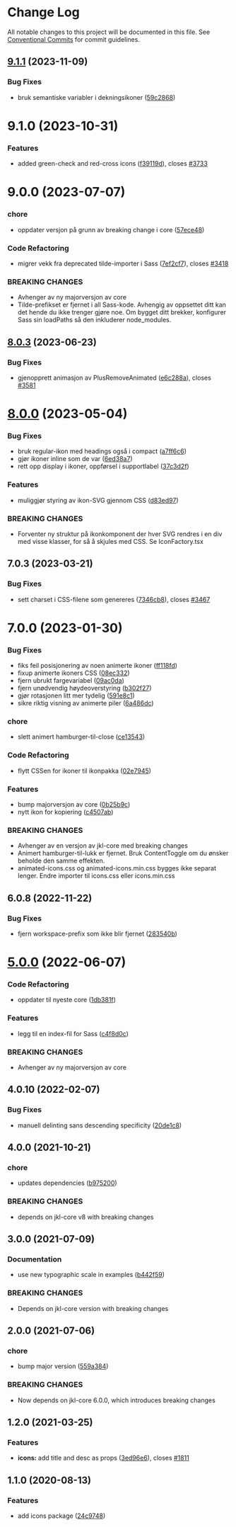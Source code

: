 # Change Log

All notable changes to this project will be documented in this file.
See [Conventional Commits](https://conventionalcommits.org) for commit guidelines.

## [9.1.1](https://github.com/fremtind/jokul/compare/@fremtind/jkl-icons@9.1.0...@fremtind/jkl-icons@9.1.1) (2023-11-09)

### Bug Fixes

- bruk semantiske variabler i dekningsikoner ([59c2868](https://github.com/fremtind/jokul/commit/59c286833bb78d4c0e54695229cff84c03acb9cb))

# 9.1.0 (2023-10-31)

### Features

- added green-check and red-cross icons ([f39119d](https://github.com/fremtind/jokul/commit/f39119d8c2123c047dfd2e6426f6a6931106bc01)), closes [#3733](https://github.com/fremtind/jokul/issues/3733)

# 9.0.0 (2023-07-07)

### chore

- oppdater versjon på grunn av breaking change i core ([57ece48](https://github.com/fremtind/jokul/commit/57ece48fa0192fe825b544fdac24cdd56e58d0df))

### Code Refactoring

- migrer vekk fra deprecated tilde-importer i Sass ([7ef2cf7](https://github.com/fremtind/jokul/commit/7ef2cf7a510122c69b2c5658c402f3dd9f5322f7)), closes [#3418](https://github.com/fremtind/jokul/issues/3418)

### BREAKING CHANGES

- Avhenger av ny majorversjon av core
- Tilde-prefikset er fjernet i all Sass-kode. Avhengig av oppsettet ditt kan det hende du
ikke trenger gjøre noe. Om bygget ditt brekker, konfigurer Sass sin loadPaths så den
inkluderer node_modules.

## [8.0.3](https://github.com/fremtind/jokul/compare/@fremtind/jkl-icons@8.0.2...@fremtind/jkl-icons@8.0.3) (2023-06-23)

### Bug Fixes

- gjenopprett animasjon av PlusRemoveAnimated ([e6c288a](https://github.com/fremtind/jokul/commit/e6c288ada0d56df14e46950059adadc475cb471a)), closes [#3581](https://github.com/fremtind/jokul/issues/3581)

# [8.0.0](https://github.com/fremtind/jokul/compare/@fremtind/jkl-icons@7.0.4...@fremtind/jkl-icons@8.0.0) (2023-05-04)

### Bug Fixes

- bruk regular-ikon med headings også i compact ([a7ff6c6](https://github.com/fremtind/jokul/commit/a7ff6c6d0702c0597a9a8fe91bfc65a888ef231c))
- gjør ikoner inline som de var ([6ed38a7](https://github.com/fremtind/jokul/commit/6ed38a7726446d0e42c32f7ae4feb9c6c2f17312))
- rett opp display i ikoner, oppførsel i supportlabel ([37c3d2f](https://github.com/fremtind/jokul/commit/37c3d2fbf3503ad8ad5aa9944f8136e1aff64248))

### Features

- muliggjør styring av ikon-SVG gjennom CSS ([d83ed97](https://github.com/fremtind/jokul/commit/d83ed9760a6421189f35bcdb7fb52e3aa3aec8a6))

### BREAKING CHANGES

- Forventer ny struktur på ikonkomponent der hver SVG rendres i en div med visse klasser, for så å
skjules med CSS. Se IconFactory.tsx

## 7.0.3 (2023-03-21)

### Bug Fixes

- sett charset i CSS-filene som genereres ([7346cb8](https://github.com/fremtind/jokul/commit/7346cb8644dd4b99bf0ae4d11c78a967b7b01618)), closes [#3467](https://github.com/fremtind/jokul/issues/3467)

# 7.0.0 (2023-01-30)

### Bug Fixes

- fiks feil posisjonering av noen animerte ikoner ([ff118fd](https://github.com/fremtind/jokul/commit/ff118fd6fc5ef3e426902f6757e72ee614d5809a))
- fixup animerte ikoners CSS ([08ec332](https://github.com/fremtind/jokul/commit/08ec3323d6c1b8f1f5ef48a6d8d35cfceaa29553))
- fjern ubrukt fargevariabel ([09ac0da](https://github.com/fremtind/jokul/commit/09ac0da26350d7319d1c3a727d548339226b6199))
- fjern unødvendig høydeoverstyring ([b302f27](https://github.com/fremtind/jokul/commit/b302f27e299cc06822f72b95d4d50e7fb172b0e9))
- gjør rotasjonen litt mer tydelig ([591e8c1](https://github.com/fremtind/jokul/commit/591e8c1524d8c8c18ad33022937a45919a1df753))
- sikre riktig visning av animerte piler ([6a486dc](https://github.com/fremtind/jokul/commit/6a486dcaf0978ac0f86ffe3b1e1131d5c465eafd))

### chore

- slett animert hamburger-til-close ([ce13543](https://github.com/fremtind/jokul/commit/ce13543fcb7334c1c345dbfb9faf0c19085633ec))

### Code Refactoring

- flytt CSSen for ikoner til ikonpakka ([02e7945](https://github.com/fremtind/jokul/commit/02e7945f5a23a5b7e13f1718719f8547c8f7a5a7))

### Features

- bump majorversjon av core ([0b25b9c](https://github.com/fremtind/jokul/commit/0b25b9ccb4d35214037e45158264fab2da196a5f))
- nytt ikon for kopiering ([c4507ab](https://github.com/fremtind/jokul/commit/c4507abef05030eb0b0783c8668b8fb5f6708cd7))

### BREAKING CHANGES

- Avhenger av en versjon av jkl-core med breaking changes
- Animert hamburger-til-lukk er fjernet. Bruk ContentToggle om du ønsker beholde den samme effekten.
- animated-icons.css og animated-icons.min.css bygges ikke separat lenger. Endre importer til
icons.css eller icons.min.css

## 6.0.8 (2022-11-22)

### Bug Fixes

-   fjern workspace-prefix som ikke blir fjernet ([283540b](https://github.com/fremtind/jokul/commit/283540b45f1fe557168eede3ca3637077a10a15b))

# [5.0.0](https://github.com/fremtind/jokul/compare/@fremtind/jkl-icons@4.0.23...@fremtind/jkl-icons@5.0.0) (2022-06-07)

### Code Refactoring

-   oppdater til nyeste core ([1db381f](https://github.com/fremtind/jokul/commit/1db381fdc0d3f1c35818d2feec49977331cd2fad))

### Features

-   legg til en index-fil for Sass ([c4f8d0c](https://github.com/fremtind/jokul/commit/c4f8d0cd31bcab0706a49be1bdf0214fbbbbf646))

### BREAKING CHANGES

-   Avhenger av ny majorversjon av core

## 4.0.10 (2022-02-07)

### Bug Fixes

-   manuell delinting sans descending specificity ([20de1c8](https://github.com/fremtind/jokul/commit/20de1c8811596b054867352177225fd197c70797))

## 4.0.0 (2021-10-21)

### chore

-   updates dependencies ([b975200](https://github.com/fremtind/jokul/commit/b97520045c02e4bcb44ebde159c60a7dff7f01d6))

### BREAKING CHANGES

-   depends on jkl-core v8 with breaking changes

## 3.0.0 (2021-07-09)

### Documentation

-   use new typographic scale in examples ([b442f59](https://github.com/fremtind/jokul/commit/b442f59192d257741967156b12c468a8b734fbda))

### BREAKING CHANGES

-   Depends on jkl-core version with breaking changes

## 2.0.0 (2021-07-06)

### chore

-   bump major version ([559a384](https://github.com/fremtind/jokul/commit/559a384a5315931ad2ea7acc8328b383acbdbd8b))

### BREAKING CHANGES

-   Now depends on jkl-core 6.0.0, which introduces breaking changes

## 1.2.0 (2021-03-25)

### Features

-   **icons:** add title and desc as props ([3ed96e6](https://github.com/fremtind/jokul/commit/3ed96e65072b65bc18cd17011c0dbed590a3b35e)), closes [#1811](https://github.com/fremtind/jokul/issues/1811)

## 1.1.0 (2020-08-13)

### Features

-   add icons package ([24c9748](https://github.com/fremtind/jokul/commit/24c974803b7d705d8a22cec719dbf3873373781f))
